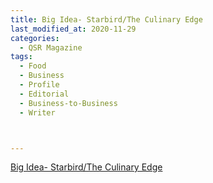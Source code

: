 ```yaml
---
title: Big Idea- Starbird/The Culinary Edge
last_modified_at: 2020-11-29
categories:
  - QSR Magazine
tags:
  - Food
  - Business
  - Profile
  - Editorial 
  - Business-to-Business
  - Writer



---
```




[Big Idea- Starbird/The Culinary Edge](http://www.ourdigitalmags.com/publication/?i=553243&ver=html5&p=31)
